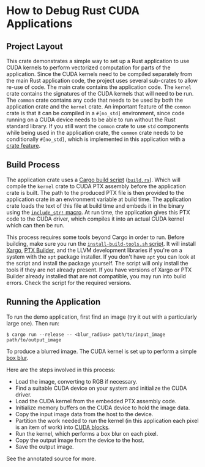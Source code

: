 # How to Debug Rust CUDA Applications

## Project Layout

This crate demonstrates a simple way to set up a Rust application to use CUDA kernels to perform vectorized computation for parts of the application. Since the CUDA kernels need to be compiled separately from the main Rust application code, the project uses several sub-crates to allow re-use of code. The main crate contains the application code. The `kernel` crate contains the signatures of the CUDA kernels that will need to be run. The `common` crate contains any code that needs to be used by both the application crate and the `kernel` crate. An important feature of the `common` crate is that it can be compiled in a `#[no_std]` environment, since code running on a CUDA device needs to be able to run without the Rust standard library. If you still want the `common` crate to use `std` components while being used in the application crate, the `common` crate needs to be conditionally `#[no_std]`, which is implemented in this application with a [crate feature](https://doc.rust-lang.org/cargo/reference/manifest.html#the-features-section).

## Build Process

The application crate uses a [Cargo build script](https://doc.rust-lang.org/cargo/reference/build-scripts.html) ([`build.rs`](./build.rs)). Which will compile the `kernel` crate to CUDA PTX assembly before the application crate is built. The path to the produced PTX file is then provided to the application crate in an environment variable at build time. The application crate loads the text of this file at build time and embeds it in the binary using the [`include_str!` macro](https://doc.rust-lang.org/std/macro.include_str.html). At run time, the application gives this PTX code to the CUDA driver, which compiles it into an actual CUDA kernel which can then be run.

This process requires some tools beyond Cargo in order to run. Before building, make sure you run the [`install-build-tools.sh` script](./install-build-tools.sh). It will install [Xargo](https://github.com/japaric/xargo), [PTX Builder](https://github.com/denzp/rust-ptx-builder), and the LLVM development libraries if you're on a system with the `apt` package installer. If you don't have `apt` you can look at the script and install the package yourself. The script will only install the tools if they are not already present. If you have versions of Xargo or PTX Builder already installed that are not compatible, you may run into build errors. Check the script for the required versions.

## Running the Application

To run the demo application, first find an image (try it out with a particularly large one). Then run:

```
$ cargo run --release -- <blur_radius> path/to/input_image path/to/output_image
```

To produce a blurred image. The CUDA kernel is set up to perform a simple [box blur](https://en.wikipedia.org/wiki/Box_blur).

Here are the steps involved in this process:
* Load the image, converting to RGB if necessary.
* Find a suitable CUDA device on your system and initialize the CUDA driver.
* Load the CUDA kernel from the embedded PTX assembly code.
* Initialize memory buffers on the CUDA device to hold the image data.
* Copy the input image data from the host to the device.
* Partition the work needed to run the kernel (in this application each pixel is an item of work) into [CUDA blocks](https://docs.nvidia.com/cuda/cuda-c-programming-guide/index.html#kernels).
* Run the kernel, which performs a box blur on each pixel.
* Copy the output image from the device to the host.
* Save the output image.

See the annotated source for more.
